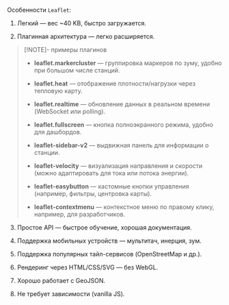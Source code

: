Особенности `Leaflet`:

1. Легкий — вес ~40 KB, быстро загружается.
    
2. Плагинная архитектура — легко расширяется.

> [!NOTE]- примеры плагинов
> - **leaflet.markercluster** — группировка маркеров по зуму, удобно при большом числе станций.
>     
> - **leaflet.heat** — отображение плотности/нагрузки через тепловую карту.
>     
> - **leaflet.realtime** — обновление данных в реальном времени (WebSocket или polling).
>     
> - **leaflet.fullscreen** — кнопка полноэкранного режима, удобно для дашбордов.
>     
> - **leaflet-sidebar-v2** — выдвижная панель для информации о станции.
>     
> - **leaflet-velocity** — визуализация направления и скорости (можно адаптировать для тока или потока энергии).
>     
> - **leaflet-easybutton** — кастомные кнопки управления (например, фильтры, центровка карты).
>     
> - **leaflet-contextmenu** — контекстное меню по правому клику, например, для разработчиков.

    
3. Простое API — быстрое обучение, хорошая документация.
    
4. Поддержка мобильных устройств — мультитач, инерция, зум.
    
5. Поддержка популярных тайл-сервисов (OpenStreetMap и др.).
    
6. Рендеринг через HTML/CSS/SVG — без WebGL.
    
7. Хорошо работает с GeoJSON.
    
8. Не требует зависимости (vanilla JS).
